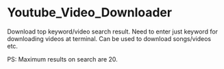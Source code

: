 # Youtube_Video_Downloader
Download top keyword/video search result. Need to enter just keyword for downloading videos at terminal. Can be used to download songs/videos etc.

PS: Maximum results on search are 20. 
